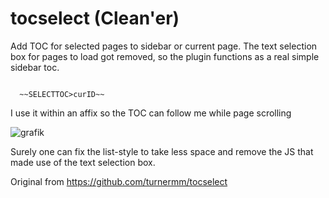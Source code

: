 # tocselect (Clean'er)
Add TOC for selected pages to sidebar or current page.
The text selection box for pages to load got removed, so the plugin functions as a real simple sidebar toc.

<code>
  ~~SELECTTOC>curID~~
</code>

I use it within an affix so the TOC can follow me while page scrolling

![grafik](https://user-images.githubusercontent.com/39244678/228381803-7b888add-303a-4a30-b938-d0190dc74e62.png)

Surely one can fix the list-style to take less space and remove the JS that made use of the text selection box.

Original from https://github.com/turnermm/tocselect
